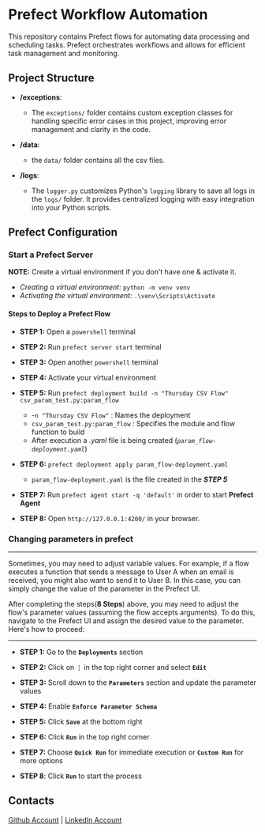 # Prefect Workflow Automation

This repository contains Prefect flows for automating data processing and scheduling tasks. Prefect orchestrates workflows and allows for efficient task management and monitoring.

## Project Structure

- **/exceptions**: 

    - The `exceptions/` folder contains custom exception classes for handling specific error cases in this project, improving error management and clarity in the code.

- **/data**:

    - the `data/` folder contains all the csv files.

- **/logs**: 

    - The `logger.py` customizes Python's `logging` library to save all logs in the `logs/` folder. It provides centralized logging with easy integration into your Python scripts.

## Prefect Configuration

### Start a Prefect Server 

**NOTE:** Create a virtual environment if you don't have one & activate it.
   - *Creating a virtual environment:* `python -m venv venv`
   - *Activating the virtual environment:* `.\venv\Scripts\Activate`

#### Steps to Deploy a Prefect Flow

- **STEP 1:** Open a `powershell` terminal

- **STEP 2:** Run `prefect server start` terminal

- **STEP 3:** Open another `powershell` terminal

- **STEP 4:** Activate your virtual environment

- **STEP 5:** Run `prefect deployment build -n "Thursday CSV Flow" csv_param_test.py:param_flow` 
  - -`n "Thursday CSV Flow"` : Names the deployment 
  - `csv_param_test.py:param_flow` : Specifies the module and flow function to build
  - After execution a *.yaml* file is being created (*`param_flow-deployment.yaml`*)

- **STEP 6:** `prefect deployment apply param_flow-deployment.yaml`
  - `param_flow-deployment.yaml` is the file created in the ***STEP 5***  

- **STEP 7:** Run `prefect agent start -q 'default'` in order to start **Prefect Agent**

- **STEP 8:** Open `http://127.0.0.1:4200/` in your browser.

### Changing parameters in prefect
---
Sometimes, you may need to adjust variable values. For example, if a flow executes a function that sends a message to User A when an email is received, you might also want to send it to User B. In this case, you can simply change the value of the parameter in the Prefect UI.

After completing the steps(**8 Steps**) above, you may need to adjust the flow's parameter values (assuming the flow accepts arguments). To do this, navigate to the Prefect UI and assign the desired value to the parameter. Here's how to proceed:

---

- **STEP 1:** Go to the **`Deployments`** section

- **STEP 2:** Click on **`⋮`** in the top right corner and select **`Edit`**

- **STEP 3:** Scroll down to the **`Parameters`** section and update the parameter values

- **STEP 4:** Enable **`Enforce Parameter Schema`**

- **STEP 5:** Click **`Save`** at the bottom right

- **STEP 6:** Click **`Run`** in the top right corner

- **STEP 7:** Choose **`Quick Run`** for immediate execution or **`Custom Run`** for more options
 
- **STEP 8**: Click **`Run`** to start the process

## Contacts

[Github Account](https://github.com/Aleqyan666)     |      [LinkedIn Account](https://www.linkedin.com/in/hayk-alekyan-900797204/)
